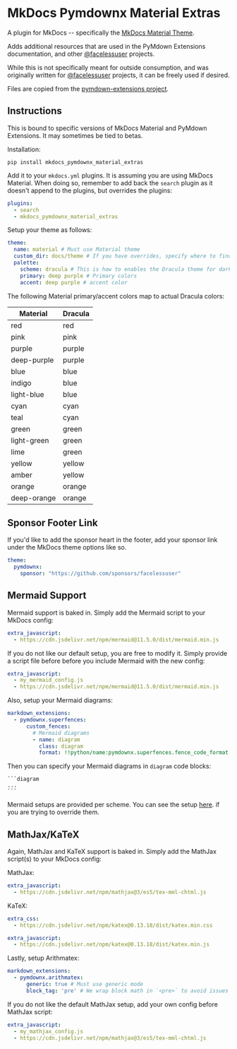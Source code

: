 # MkDocs Pymdownx Material Extras

A plugin for MkDocs -- specifically the [MkDocs Material Theme](https://github.com/squidfunk/mkdocs-material).

Adds additional resources that are used in the PyMdown Extensions documentation, and other
[@facelessuser](https://github.com/facelessuser) projects.

While this is not specifically meant for outside consumption, and was originally written for
[@facelessuser](https://github.com/facelessuser) projects, it can be freely used if desired.

Files are copied from the [pymdown-extensions project](https://github.com/facelessuser/pymdown-extensions/tree/master/docs/theme/assets/pymdownx-extras).

## Instructions

This is bound to specific versions of MkDocs Material and PyMdown Extensions. It may sometimes be tied to betas.

Installation:

```
pip install mkdocs_pymdownx_material_extras
```

Add it to your `mkdocs.yml` plugins. It is assuming you are using MkDocs Material. When doing so, remember to add
back the `search` plugin as it doesn't append to the plugins, but overrides the plugins:

```yml
plugins:
  - search
  - mkdocs_pymdownx_material_extras
```

Setup your theme as follows:

```yml
theme:
  name: material # Must use Material theme
  custom_dir: docs/theme # If you have overrides, specify where to find them
  palette:
    scheme: dracula # This is how to enables the Dracula theme for dark. For light, it will use default Material with some tweaks.
    primary: deep purple # Primary colors
    accent: deep purple # accent color
```

The following Material primary/accent colors map to actual Dracula colors:

Material    | Dracula
----------- | -------
red         | red
pink        | pink
purple      | purple
deep-purple | purple
blue        | blue
indigo      | blue
light-blue  | blue
cyan        | cyan
teal        | cyan
green       | green
light-green | green
lime        | green
yellow      | yellow
amber       | yellow
orange      | orange
deep-orange | orange

## Sponsor Footer Link

If you'd like to add the sponsor heart in the footer, add your sponsor link under the MkDocs theme options like so.

```yml
theme:
  pymdownx:
    sponsor: "https://github.com/sponsors/facelessuser"
```

## Mermaid Support

Mermaid support is baked in. Simply add the Mermaid script to your MkDocs config:

```yml
extra_javascript:
  - https://cdn.jsdelivr.net/npm/mermaid@11.5.0/dist/mermaid.min.js
```

If you do not like our default setup, you are free to modify it. Simply provide a script file before before you include
Mermaid with the new config:

```yml
extra_javascript:
  - my_mermaid_config.js
  - https://cdn.jsdelivr.net/npm/mermaid@11.5.0/dist/mermaid.min.js
```
Also, setup your Mermaid diagrams:

```yml
markdown_extensions:
  - pymdownx.superfences:
      custom_fences:
        # Mermaid diagrams
        - name: diagram
          class: diagram
          format: !!python/name:pymdownx.superfences.fence_code_format
```

Then you can specify your Mermaid diagrams in `diagram` code blocks:

````
```diagram
...
```
````

Mermaid setups are provided per scheme. You can see the setup [here](https://github.com/facelessuser/pymdown-extensions/blob/main/docs/src/js/material-extra-3rdparty.js).
if you are trying to override them.

## MathJax/KaTeX

Again, MathJax and KaTeX support is baked in. Simply add the MathJax script(s) to your MkDocs config:

MathJax:

```yml
extra_javascript:
  - https://cdn.jsdelivr.net/npm/mathjax@3/es5/tex-mml-chtml.js
```

KaTeX:

```yml
extra_css:
  - https://cdn.jsdelivr.net/npm/katex@0.13.18/dist/katex.min.css

extra_javascript:
  - https://cdn.jsdelivr.net/npm/katex@0.13.18/dist/katex.min.js
```

Lastly, setup Arithmatex:

```yml
markdown_extensions:
  - pymdownx.arithmatex:
      generic: true # Must use generic mode
      block_tag: 'pre' # We wrap block math in `<pre>` to avoid issues with MkDocs minify HTML plugin: https://github.com/byrnereese/mkdocs-minify-plugin
```

If you do not like the default MathJax setup, add your own config before MathJax script:

```yml
extra_javascript:
  - my_mathjax_config.js
  - https://cdn.jsdelivr.net/npm/mathjax@3/es5/tex-mml-chtml.js
```
